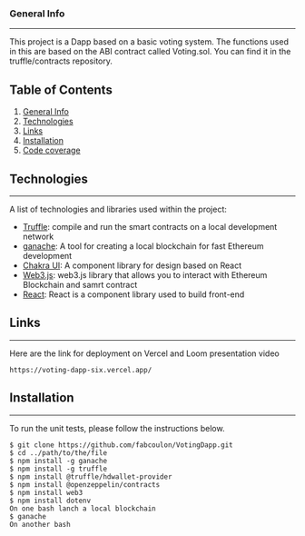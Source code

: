 ### General Info
***
This project is a Dapp based on a basic voting system. The functions used in this are based on the ABI contract called Voting.sol.
You can find it in the truffle/contracts repository.

## Table of Contents
1. [General Info](#general-info)
2. [Technologies](#technologies)
3. [Links](#links)
4. [Installation](#installation)
5. [Code coverage](#code-coverage)

## Technologies
***
A list of technologies and libraries used within the project:
- [Truffle](https://github.com/trufflesuite): compile and run the smart contracts on a local development network
- [ganache](https://github.com/trufflesuite/ganache): A tool for creating a local blockchain for fast Ethereum development
- [Chakra UI](https://chakra-ui.com/): A component library for design based on React
- [Web3.js](https://web3js.readthedocs.io/en/v1.8.2/): web3.js library that allows you to interact with Ethereum Blockchain and samrt contract
- [React](https://react.dev/): React is a component library used to build front-end

## Links
***
Here are the link for deployment on Vercel and Loom presentation video

```
https://voting-dapp-six.vercel.app/

```

## Installation
***
To run the unit tests, please follow the instructions below. 
```
$ git clone https://github.com/fabcoulon/VotingDapp.git
$ cd ../path/to/the/file
$ npm install -g ganache 
$ npm install -g truffle
$ npm install @truffle/hdwallet-provider  
$ npm install @openzeppelin/contracts
$ npm install web3
$ npm install dotenv
On one bash lanch a local blockchain
$ ganache
On another bash

```